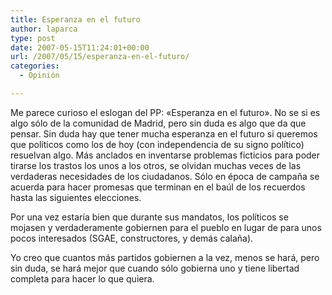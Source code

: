 ```yaml
---
title: Esperanza en el futuro
author: laparca
type: post
date: 2007-05-15T11:24:01+00:00
url: /2007/05/15/esperanza-en-el-futuro/
categories:
  - Opinión

---
```

Me parece curioso el eslogan del PP: «Esperanza en el futuro». No se si es algo sólo de la comunidad de Madrid, pero sin duda es algo que da que pensar. Sin duda hay que tener mucha esperanza en el futuro si queremos que políticos como los de hoy (con independencia de su signo político) resuelvan algo. Más anclados en inventarse problemas ficticios para poder tirarse los trastos los unos a los otros, se olvidan muchas veces de las verdaderas necesidades de los ciudadanos. Sólo en época de campaña se acuerda para hacer promesas que terminan en el baúl de los recuerdos hasta las siguientes elecciones.

Por una vez estaría bien que durante sus mandatos, los políticos se mojasen y verdaderamente gobiernen para el pueblo en lugar de para unos pocos interesados (SGAE, constructores, y demás calaña).

Yo creo que cuantos más partidos gobiernen a la vez, menos se hará, pero sin duda, se hará mejor que cuando sólo gobierna uno y tiene libertad completa para hacer lo que quiera.